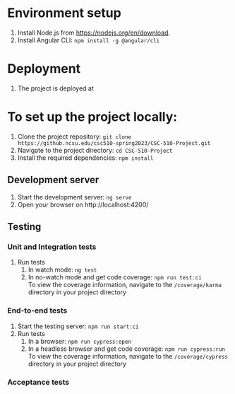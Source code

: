 # Environment setup
1. Install Node.js from https://nodejs.org/en/download.
2. Install Angular CLI: `npm install -g @angular/cli`

# Deployment
1. The project is deployed at 

# To set up the project locally:
1. Clone the project repository: `git clone https://github.ncsu.edu/csc510-spring2023/CSC-510-Project.git`
2. Navigate to the project directory: `cd CSC-510-Project`
3. Install the required dependencies: `npm install`

## Development server
1. Start the development server: `ng serve`
2. Open your browser on http://localhost:4200/

## Testing
### Unit and Integration tests
1. Run tests
    1. In watch mode: `ng test`
    2. In no-watch mode and get code coverage: `npm run test:ci` </br>
        To view the coverage information, navigate to the `/coverage/karma` directory in your project directory 

### End-to-end tests
1. Start the testing server: `npm run start:ci`
2. Run tests
    1. In a browser: `npm run cypress:open`
    2. In a headless browser and get code coverage: `npm run cypress:run` </br>
        To view the coverage information, navigate to the `/coverage/cypress` directory in your project directory 

### Acceptance tests

